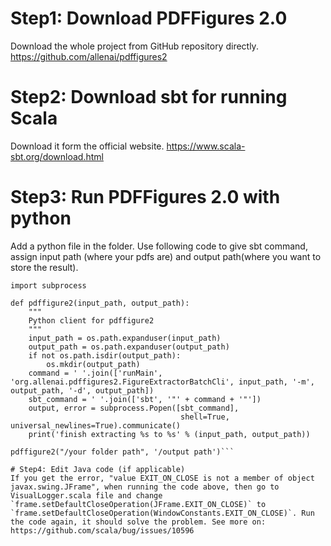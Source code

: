 # Step1: Download PDFFigures 2.0
Download the whole project from GitHub repository directly. https://github.com/allenai/pdffigures2

# Step2: Download sbt for running Scala
Download it form the official website. https://www.scala-sbt.org/download.html

# Step3: Run PDFFigures 2.0 with python
Add a python file in the folder. Use following code to give sbt command, assign input path (where your pdfs are) and output path(where you want to store the result).

```import os
import subprocess

def pdffigure2(input_path, output_path):
    """
    Python client for pdffigure2
    """
    input_path = os.path.expanduser(input_path)
    output_path = os.path.expanduser(output_path)
    if not os.path.isdir(output_path):
        os.mkdir(output_path)
    command = ' '.join(['runMain', 'org.allenai.pdffigures2.FigureExtractorBatchCli', input_path, '-m', output_path, '-d', output_path])
    sbt_command = ' '.join(['sbt', '"' + command + '"'])
    output, error = subprocess.Popen([sbt_command],
                                      shell=True, universal_newlines=True).communicate()
    print('finish extracting %s to %s' % (input_path, output_path))

pdffigure2("/your folder path", '/output path')```

# Step4: Edit Java code (if applicable)
If you get the error, "value EXIT_ON_CLOSE is not a member of object javax.swing.JFrame", when running the code above, then go to VisualLogger.scala file and change `frame.setDefaultCloseOperation(JFrame.EXIT_ON_CLOSE)` to `frame.setDefaultCloseOperation(WindowConstants.EXIT_ON_CLOSE)`. Run the code again, it should solve the problem. See more on: https://github.com/scala/bug/issues/10596